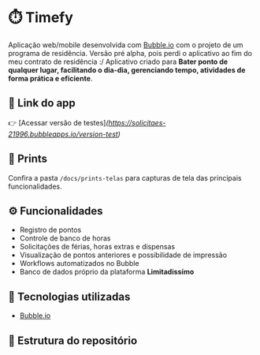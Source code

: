 # ⏱️ Timefy

Aplicação web/mobile desenvolvida com [Bubble.io](https://bubble.io) com o projeto de um programa de residência. Versão pré alpha, pois perdi o aplicativo ao fim do meu contrato de residência :/
Aplicativo criado para **Bater ponto de qualquer lugar, facilitando o dia-dia, gerenciando tempo, atividades  de forma prática e eficiente**.

## 🔗 Link do app
👉 [Acessar versão de testes]*(https://solicitaes-21996.bubbleapps.io/version-test)*

## 📸 Prints
Confira a pasta `/docs/prints-telas` para capturas de tela das principais funcionalidades.

## ⚙️ Funcionalidades
- Registro de pontos
- Controle de banco de horas
- Solicitações de férias, horas extras e dispensas
- Visualização de pontos anteriores e possibilidade de impressão
- Workflows automatizados no Bubble
- Banco de dados próprio da plataforma **Limitadissímo**

## 🧱 Tecnologias utilizadas
- [Bubble.io](https://bubble.io)


## 📂 Estrutura do repositório
